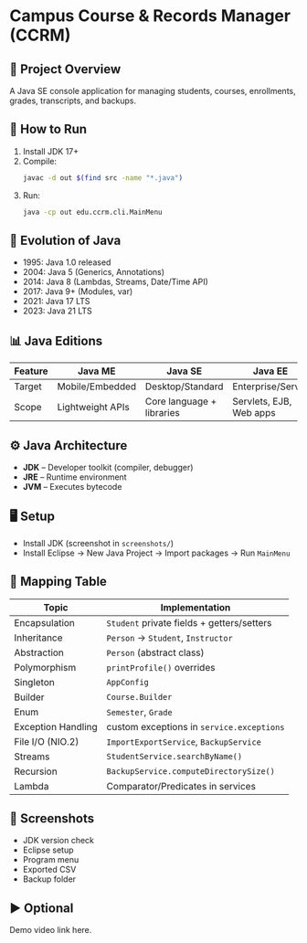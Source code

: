 # Campus Course & Records Manager (CCRM)

## 📌 Project Overview
A Java SE console application for managing students, courses, enrollments, grades, transcripts, and backups.

## 🚀 How to Run
1. Install JDK 17+
2. Compile:
   ```bash
   javac -d out $(find src -name "*.java")
   ```
3. Run:
   ```bash
   java -cp out edu.ccrm.cli.MainMenu
   ```

## 📖 Evolution of Java
- 1995: Java 1.0 released
- 2004: Java 5 (Generics, Annotations)
- 2014: Java 8 (Lambdas, Streams, Date/Time API)
- 2017: Java 9+ (Modules, var)
- 2021: Java 17 LTS
- 2023: Java 21 LTS

## 📊 Java Editions
| Feature | Java ME | Java SE | Java EE |
|---------|---------|---------|---------|
| Target  | Mobile/Embedded | Desktop/Standard | Enterprise/Server |
| Scope   | Lightweight APIs | Core language + libraries | Servlets, EJB, Web apps |

## ⚙️ Java Architecture
- **JDK** – Developer toolkit (compiler, debugger)
- **JRE** – Runtime environment
- **JVM** – Executes bytecode

## 🖥️ Setup
- Install JDK (screenshot in `screenshots/`)
- Install Eclipse → New Java Project → Import packages → Run `MainMenu`

## 📑 Mapping Table
| Topic | Implementation |
|-------|----------------|
| Encapsulation | `Student` private fields + getters/setters |
| Inheritance | `Person` → `Student`, `Instructor` |
| Abstraction | `Person` (abstract class) |
| Polymorphism | `printProfile()` overrides |
| Singleton | `AppConfig` |
| Builder | `Course.Builder` |
| Enum | `Semester`, `Grade` |
| Exception Handling | custom exceptions in `service.exceptions` |
| File I/O (NIO.2) | `ImportExportService`, `BackupService` |
| Streams | `StudentService.searchByName()` |
| Recursion | `BackupService.computeDirectorySize()` |
| Lambda | Comparator/Predicates in services |

## 📸 Screenshots
- JDK version check
- Eclipse setup
- Program menu
- Exported CSV
- Backup folder

## ▶️ Optional
Demo video link here.
